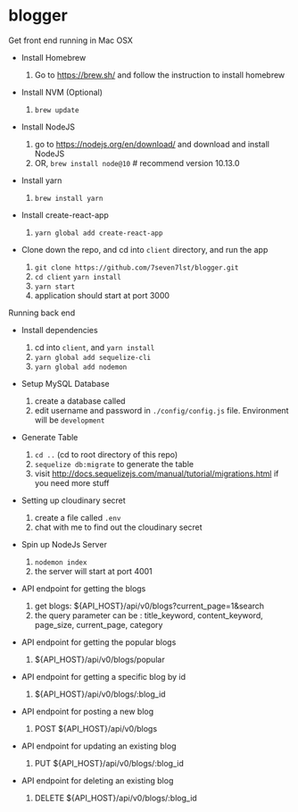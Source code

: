 # blogger
Get front end running in Mac OSX

* Install Homebrew
  1. Go to https://brew.sh/ and follow the instruction to install homebrew

* Install NVM (Optional)
  1. `brew update`

* Install NodeJS
  1. go to https://nodejs.org/en/download/ and download and install NodeJS
  2. OR, `brew install node@10` # recommend version 10.13.0

* Install yarn
  1. `brew install yarn`

* Install create-react-app
  1. `yarn global add create-react-app`

* Clone down the repo, and cd into `client` directory, and run the app
  1. `git clone https://github.com/7seven7lst/blogger.git`
  2. `cd client` `yarn install`
  3. `yarn start`
  4. application should start at port 3000

Running back end

* Install dependencies
  1. cd into `client`, and `yarn install`
  2. `yarn global add sequelize-cli`
  3. `yarn global add nodemon`

* Setup MySQL Database
  1. create a database called <blogger>
  2. edit username and password in `./config/config.js` file. Environment will be `development`

* Generate Table
  1. `cd ..` (cd to root directory of this repo)
  2. `sequelize db:migrate` to generate the table
  3. visit http://docs.sequelizejs.com/manual/tutorial/migrations.html if you need more stuff

* Setting up cloudinary secret
  1. create a file called `.env`
  2. chat with me to find out the cloudinary secret

* Spin up NodeJs Server
  1. `nodemon index`
  2. the server will start at port 4001

* API endpoint for getting the blogs
  1. get blogs: ${API_HOST}/api/v0/blogs?current_page=1&search
  2. the query parameter can be : title_keyword, content_keyword, page_size, current_page, category

* API endpoint for getting the popular blogs
  1. ${API_HOST}/api/v0/blogs/popular

* API endpoint for getting a specific blog by id
  1. ${API_HOST}/api/v0/blogs/:blog_id

* API endpoint for posting a new blog
  1. POST ${API_HOST}/api/v0/blogs

* API endpoint for updating an existing blog
  1. PUT ${API_HOST}/api/v0/blogs/:blog_id

* API endpoint for deleting an existing blog
  1. DELETE ${API_HOST}/api/v0/blogs/:blog_id